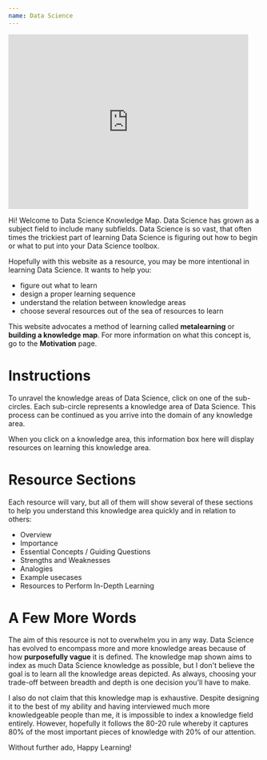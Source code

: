 ```yaml
---
name: Data Science
---
```


<iframe src="https://giphy.com/embed/Wj7lNjMNDxSmc" width="480" height="349" frameBorder="0"></iframe>

<span>Hi!</span> Welcome to Data Science Knowledge Map. Data Science has grown as a subject field to include many subfields. Data Science is so vast, that often times the trickiest part of learning Data Science is figuring out how to begin or what to put into your Data Science toolbox.

Hopefully with this website as a resource, you may be more intentional in learning Data Science. It wants to help you:
- figure out what to learn
- design a proper learning sequence
- understand the relation between knowledge areas
- choose several resources out of the sea of resources to learn

This website advocates a method of learning called **metalearning** or **building a knowledge map**. For more information on what this concept is, go to the **Motivation** page.

# Instructions
To unravel the knowledge areas of Data Science, click on one of the sub-circles. Each sub-circle represents a knowledge area of Data Science. This process can be continued as you arrive into the domain of any knowledge area.

When you click on a knowledge area, this information box here will display resources on learning this knowledge area.

# Resource Sections
Each resource will vary, but all of them will show several of these sections to help you understand this knowledge area quickly and in relation to others:
- Overview
- Importance
- Essential Concepts / Guiding Questions
- Strengths and Weaknesses
- Analogies
- Example usecases
- Resources to Perform In-Depth Learning

# A Few More Words
The aim of this resource is not to overwhelm you in any way. Data Science has evolved to encompass more and more knowledge areas because of how **purposefully vague** it is defined. The knowledge map shown aims to index as much Data Science knowledge as possible, but I don't believe the goal is to learn all the knowledge areas depicted. As always, choosing your trade-off between breadth and depth is one decision you'll have to make.

I also do not claim that this knowledge map is exhaustive. Despite designing it to the best of my ability and having interviewed much more knowledgeable people than me, it is impossible to index a knowledge field entirely. However, hopefully it follows the 80-20 rule whereby it captures 80% of the most important pieces of knowledge with 20% of our attention.

Without further ado, <span>Happy Learning!</span>

